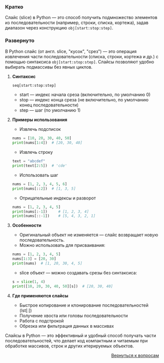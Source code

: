 ### Кратко

Слайс (slice) в Python — это способ получить подмножество элементов из последовательности (например, строки, списка,
кортежа), задав диапазон через конструкцию `obj[start:stop:step]`.

### Развернуто

В Python слайс (от англ. slice, "кусок", "срез") — это операция извлечения части последовательности (списка, строки,
кортежа и др.) с помощью синтаксиса `obj[start:stop:step]`. Слайсы позволяют удобно выбирать подмассивы без явных
циклов.

1. **Синтаксис**
    ```python
    seq[start:stop:step]
    ```
    - start — индекс начала среза (включительно, по умолчанию 0)
    - stop — индекс конца среза (не включительно, по умолчанию конец последовательности)
    - step — шаг (по умолчанию 1)

2. **Примеры использования**
    - Извлечь подсписок
    ```python
    nums = [10, 20, 30, 40, 50]
    print(nums[1:4])  # [20, 30, 40]
    ```
    - Извлечь строку
    ```python
    text = "abcdef"
    print(text[2:5])  # 'cde'
    ```
    - Использовать шаг
    ```python
    nums = [1, 2, 3, 4, 5, 6]
    print(nums[::2])  # [1, 3, 5]
    ```
    - Отрицательные индексы и разворот
    ```python
    nums = [1, 2, 3, 4, 5]
    print(nums[:-1])     # [1, 2, 3, 4]
    print(nums[::-1])    # [5, 4, 3, 2, 1]
    ```

3. **Особенности**
    - Оригинальный объект не изменяется — слайс возвращает новую последовательность.
    - Можно использовать для присваивания:
    ```python
    nums = [1, 2, 3, 4, 5]
    nums[1:3] = [20, 30]
    print(nums)  # [1, 20, 30, 4, 5]
    ```
    - slice объект — можно создавать срезы без синтаксиса:
    ```python
    s = slice(1, 4)
    print([10, 20, 30, 40, 50][s])  # [20, 30, 40]
    ```

4. **Где применяются слайсы**
    - Быстрое копирование и клонирование последовательностей (lst[:])
    - Получение хвоста или головы последовательности
    - Работа с подстрокой
    - Обрезка или фильтрация данных в массивах

Слайсы в Python — это эффективный и удобный способ получать части последовательностей, что делает код компактным и
читаемым при обработке массивов, строк и других итерируемых объектов.

<div align="right">

[Вернуться к вопросам](../Вопросы.md)

</div>
